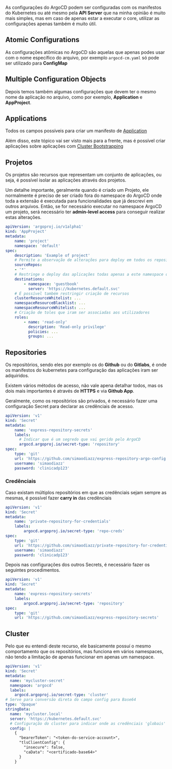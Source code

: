 As configurações do ArgoCD podem ser configuradas com os manifestos do Kubernetes ou até mesmo pela **API Server** que na minha opinião é muito mais simples, mas em caso de apenas estar a executar o core, utilizar as configurações apenas também é muito útil.
## Atomic Configurations

As configurações atômicas no ArgoCD são aquelas que apenas podes usar com o nome específico do arquivo, por exemplo `argocd-cm.yaml` só pode ser utilizado para **ConfigMap**

## Multiple Configuration Objects

Depois temos também algumas configurações que devem ter o mesmo nome da aplicação no arquivo, como por exemplo, **Application** e **AppProject**.

## Applications

Todos os campos possíveis para criar um manifesto de [Application](https://argo-cd.readthedocs.io/en/stable/operator-manual/application.yaml)

Além disso, este tópico vai ser visto mais para a frente, mas é possível criar aplicações sobre aplicações com [Cluster Bootstrapping](https://argo-cd.readthedocs.io/en/stable/operator-manual/cluster-bootstrapping/)  

## Projetos

Os projetos são recursos que representam um conjunto de aplicações, ou seja, é possível isolar as aplicações através dos projetos.

Um detalhe importante, geralmente quando é criado um Projeto, ele normalmente é preciso de ser criado fora do namespace do ArgoCD onde toda a extensão é executada para funcionalidades que já descrevi em outros arquivos. Então, se for necessário executar no namespace ArgoCD um projeto, será necessário ter **admin-level access** para conseguir realizar estas alterações.

```yaml
apiVersion: 'argoproj.io/v1alpha1'
kind: 'AppProject'
metadata:
	name: 'project'
	namespace: 'default'
spec:
	description: 'Example of project'
	# Permite a observação de alterações para deploy em todos os repositórios
	sourceRepos:
	- '*'
	# Restringe o deploy das aplicações todas apenas a este namespace ou outros
	destinations:
		- namespace: 'guestbook'
		  server: 'https://kubernetes.default.svc'
	# É possível também restringir criação de recursos
	clusterResourceWhitelist: ...
	namespaceResourceBlacklist: ...
	namespaceResourceWhitelist: ...
	# Criação de toles que iram ser associadas aos utilizadores
	roles:
		- name: 'read-only'
		  description: 'Read-only privilege'
		  policies: ...
		  groups: ...	
```

## Repositories

Os repositórios, sendo eles por exemplo os do **Github** ou do **Gitlabs**, é onde os manifestos do kubernetes para configuração das aplicações iram ser adquiridos.

Existem vários métodos de acesso, não vale apena detalhar todos, mas os dois mais importantes é através de **HTTPS** e via **Github App**.

Geralmente, como os repositórios são privados, é necessário fazer uma configuração Secret para declarar as credênciais de acesso.

```yaml
apiVersion: 'v1'
kind: 'Secret'
metadata:
	name: 'express-repository-secrets'
	labels:
	  # Indicar que é um segredo que vai gerido pelo ArgoCD
	  argocd.argoproj.io/secret-type: 'repository'
spec:
	type: 'git'
	url: 'https://github.com/simaodiazz/express-repository-argo-config'
	username: 'simaodiazz'
	password: 'clinicadp123'
```

### Credênciais

Caso existam múltiplos repositórios em que as credênciais sejam sempre as mesmas, é possível fazer **carry in** das credênciais

```yaml
apiVersion: 'v1'
kind: 'Secret'
metadata:
	name: 'private-repository-for-credentials'
	labels:
		argocd.argoproj.io/secret-type: 'repo-creds'
spec:
	type: 'git'
	url: 'https://github.com/simaodiazz/private-repository-for-credentials'
	username: 'simaodiazz'
	password: 'clinicadp123'
```

Depois nas configurações dos outros Secrets, é necessário fazer os seguintes procedimentos.

```yaml
apiVersion: 'v1'
kind: 'Secret'
metadata:
	name: 'express-repository-secrets'
	labels:
		argocd.argoproj.io/secret-type: 'repository'
spec:
	type: 'git'
	url: 'https://github.com/simaodiazz/express-repository-secrets'
```

## Cluster

Pelo que eu entendi deste recurso, ele basicamente possuí o mesmo comportamento que os repositórios, mas funciona em vários namespaces, não tendo a limitação de apenas funcionar em apenas um namespace.

```yaml
apiVersion: 'v1'
kind: 'Secret'
metadata:
  name: 'mycluster-secret'
  namespace: 'argocd'
  labels:
    argocd.argoproj.io/secret-type: 'cluster'
# Serve para conversão direta do campo config para Base64
type: 'Opaque'
stringData:
  name: 'mycluster.local'
  server: 'https://kubernetes.default.svc'
  # Configuração do cluster para indicar onde as credênciais 'globais' estarão
  config: |
    {
      "bearerToken": "<token-do-service-account>",
      "tlsClientConfig": {
        "insecure": false,
        "caData": "<certificado-base64>"
      }
    }
```
